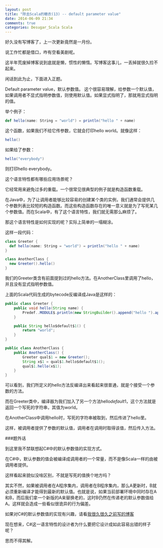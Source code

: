 ```yaml
---
layout: post
title: "除去Scala的糖衣(13) -- default parameter value"
date: 2014-06-09 21:34
comments: true
categories: Desugar_Scala Scala
---
```

好久没有写博客了，上一次更新竟然是一月份。

说工作忙都是借口，咋有空看美剧呢。

这半年荒废掉博客说到底就是懒，惯性的懒惰。写博客这事儿，一丢掉就很久捡不起来。

闲话到此为止，下面进入正题。

Default parameter value，默认参数值。
这个很容易理解，给参数一个默认值，如果调用者不显式指明参数值，则使用默认值。如果显式指明了，那就用显式指明的值。

举个例子：

```scala
def hello(name: String = "world") = println("hello " + name)
```

这个函数，如果我们不给它传参数，它就会打印hello world。就像这样：

```scala
hello()
```

如果给了参数：

```scala
hello("everybody")
```

则打印hello everybody。

这个语言特性都有哪些应用场景呢？

它经常用来避免过多的重载。一个很常见很典型的例子就是构造函数重载。

在Java中，为了让调用者能够比较容易的创建某个类的实例，我们通常会提供几个参数列表比较短的构造函数。而这些构造函数存在的唯一意义就是为了写死某几个参数值。而在Scala中，有了这个语言特性，我们就无需那么麻烦了。

那这个语言特性是如何实现的呢？实际上简单的一塌糊涂。

这样一段代码：

```scala
class Greeter {
  def hello(name: String = "world") = println("hello " + name)
}

class AnotherClass {
  new Greeter().hello()
}
```

我们的Greeter类含有前面提到过的hello方法。在AnotherClass里调用了hello，并且没有显式指明参数值。

上面的Scala代码生成的bytecode反编译成Java是这样的：

```java
public class Greeter {
    public void hello(String name) {
        Predef..MODULE$.println(new StringBuilder().append("hello ").append(name).toString());
    }

    public String hello$default$1() {
        return "world";
    }
}

public class AnotherClass {
    public AnotherClass() {
        Greeter qual$1 = new Greeter();
        String x$1 = qual$1.hello$default$1();
        qual$1.hello(x$1);
    }
}
```

可以看到，我们所定义的hello方法反编译出来看起来很普通，就是个接受一个参数的方法。

而在Greeter类中，编译器为我们加入了另一个方法hello$default$1，这个方法就是返回一个写死的字符串，其值为world。

在AnotherClass中调用hello时，写死的字符串被取到，然后传进了hello里。

这样，被调用者提供了参数的默认值，调用者在调用时取得该值，然后传入方法。

###题外话

到这里我不禁联想起C#中的默认参数值的实现方式。

在C#中，默认参数的值会被编译成调用者的一个常量，而不是像Scala一样的由被调用者提供。

这样看起来貌似没啥区别，不就是写死的值换个地方吗？

其实不然，如果被调用者在A程序集内，调用者在B程序集内，那么A更新时，B就必须重新编译才能得到最新的默认值。也就是说，如果当前部署环境中同时存在A和B，而后我们拿一个新版的A来替换老的，这时B仍然在传递老的默认参数值给A。这样就会造成一些看似很诡异的行为偏差。

如果对C#的默认参数值的实现有兴趣，请看[我很久很久之前写的博客](http://www.cnblogs.com/cuipengfei/archive/2011/04/13/2014325.html)

现在想来，C#这一语言特性的设计者为什么要把它设计成如此容易出错的样子呢？

思而不得其解。
